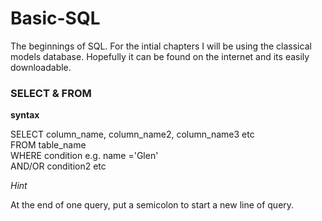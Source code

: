 # Basic-SQL

The beginnings of SQL. For the intial chapters I will be using the classical models database. Hopefully it can be found on the internet and its easily downloadable.


### SELECT & FROM 
****syntax****

SELECT column_name, column_name2, column_name3 etc  
FROM table_name  
WHERE condition e.g. name ='Glen'  
AND/OR condition2 etc 

*Hint*

At the end of one query, put a semicolon to start a new line of query.
